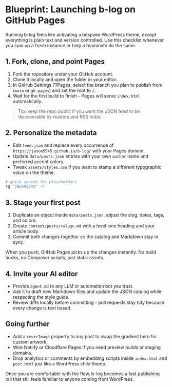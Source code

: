 # Blueprint: Launching b-log on GitHub Pages

Running b-log feels like activating a bespoke WordPress theme, except everything is plain text and version controlled. Use this checklist whenever you spin up a fresh instance or help a teammate do the same.

## 1. Fork, clone, and point Pages

1. Fork the repository under your GitHub account.
2. Clone it locally and open the folder in your editor.
3. In GitHub Settings ??Pages, select the branch you plan to publish from (`main` or `gh-pages`) and set the root to `/`.
4. Wait for the first build to finish - Pages will serve `index.html` automatically.

> Tip: keep the repo public if you want the JSON feed to be discoverable by readers and RSS hubs.

## 2. Personalize the metadata

- Edit `feed.json` and replace every occurrence of `https://jason5545.github.io/b-log/` with your Pages domain.
- Update `data/posts.json` entries with your own `author` name and preferred accent colors.
- Tweak `assets/styles.css` if you want to stamp a different typographic voice on the theme.

```bash
# quick search for placeholders
rg "jason5545" -n
```

## 3. Stage your first post

1. Duplicate an object inside `data/posts.json`, adjust the slug, dates, tags, and colors.
2. Create `content/posts/<slug>.md` with a level-one heading and your article body.
3. Commit both changes together so the catalog and Markdown stay in sync.

When you push, GitHub Pages picks up the changes instantly. No build hooks, no Composer scripts, just static assets.

## 4. Invite your AI editor

- Provide `agent.md` to any LLM or automation bot you trust.
- Ask it to draft new Markdown files and update the JSON catalog while respecting the style guide.
- Review diffs locally before committing - pull requests stay tidy because every change is text based.

## Going further

- Add a `coverImage` property to any post to swap the gradient hero for custom artwork.
- Wire Netlify or Cloudflare Pages if you need preview builds or staging domains.
- Drop analytics or comments by embedding scripts inside `index.html` and `post.html` just like a WordPress child theme.

Once you are comfortable with the flow, b-log becomes a fast publishing rail that still feels familiar to anyone coming from WordPress.
